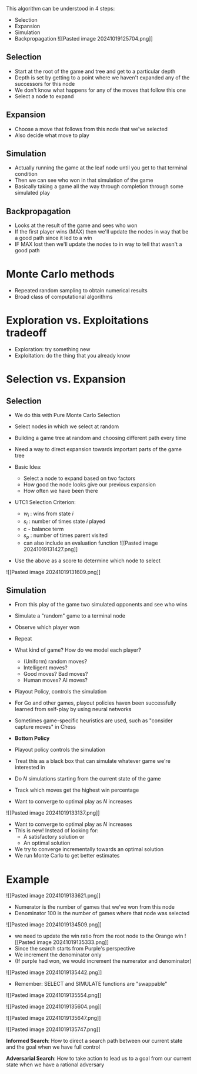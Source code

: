 This algorithm can be understood in 4 steps:
- Selection
- Expansion
- Simulation
- Backpropagation 
![[Pasted image 20241019125704.png]]
## Selection
- Start at the root of the game and tree and get to a particular depth
- Depth is set by getting to a point where we haven't expanded any of the successors for this node 
- We don't know what happens for any of the moves that follow this one 
- Select a node to expand 

## Expansion
- Choose a move that follows from this node that we've selected 
- Also decide what move to play 

## Simulation
- Actually running the game at the leaf node until you get to that terminal condition 
- Then we can see who won in that simulation of the game 
- Basically taking a game all the way through completion through some simulated play   

## Backpropagation
- Looks at the result of the game and sees who won
- If the first player wins (MAX) then we'll update the nodes in way that be a good path since it led to a win  
- IF MAX lost then we'll update the nodes to in way to tell that wasn't a good path

# Monte Carlo methods
- Repeated random sampling to obtain numerical results
- Broad class of computational algorithms  

# Exploration vs. Exploitations tradeoff 
- Exploration: try something new
- Exploitation: do the thing that you already know

# Selection vs. Expansion
## Selection
- We do this with Pure Monte Carlo Selection
- Select nodes in which we select at random 
- Building a game tree at random and choosing different path every time 
- Need a way to direct expansion towards important parts of the game tree
- Basic Idea:
	- Select a node to expand based on two factors
	- How good the node looks give our previous expansion
	- How often we have been there


- UTC1 Selection Criterion:
	- $w_i$ : wins from state $i$
	- $s_i$ : number of times state $i$ played 
	- c - balance term
	- $s_p$ : number of times parent visited 
	- can also include an evaluation function
![[Pasted image 20241019131427.png]]
- Use the above as a score to determine which node to select 

![[Pasted image 20241019131609.png]]

## Simulation
- From this play of the game two simulated opponents and see who wins
- Simulate a "random" game to a terminal node
- Observe which player won
- Repeat 
- What kind of game? How do we model each player?
	- (Uniform) random moves?
	- Intelligent moves?
	- Good moves? Bad moves?
	- Human moves? AI moves?

- Playout Policy, controls the simulation
- For Go and other games, playout policies haven been successfully learned from self-play by using neural networks 
- Sometimes game-specific heuristics are used, such as "consider capture moves" in Chess

- **Bottom Policy**
- Playout policy controls the simulation
- Treat this as a black box that can simulate whatever game we're interested in 
- Do $N$ simulations starting from the current state of the game 
- Track which moves get the highest win percentage 
- Want to converge to optimal play as $N$ increases


![[Pasted image 20241019133137.png]]

- Want to converge to optimal play as $N$ increases 
- This is new! Instead of looking for:
	- A satisfactory solution or
	- An optimal solution
- We try to converge incrementally towards an optimal solution 
- We run Monte Carlo to get better estimates

# Example
![[Pasted image 20241019133621.png]]
- Numerator is the number of games that we've won from this node 
- Denominator 100 is the number of games where that node was selected 

![[Pasted image 20241019134509.png]]
- we need to update the win ratio from the root node to the Orange win
![[Pasted image 20241019135333.png]]
- Since the search starts from Purple's perspective 
- We increment the denominator only 
- (If purple had won, we would increment the numerator and denominator)

![[Pasted image 20241019135442.png]]
- Remember: SELECT and SIMULATE functions are "swappable"

![[Pasted image 20241019135554.png]]

![[Pasted image 20241019135604.png]]

![[Pasted image 20241019135647.png]]

![[Pasted image 20241019135747.png]]

**Informed Search**: How to direct a search path between our current state and the goal when we have full control

**Adversarial Search**: How to take action to lead us to a goal from our current state when we have a rational adversary 